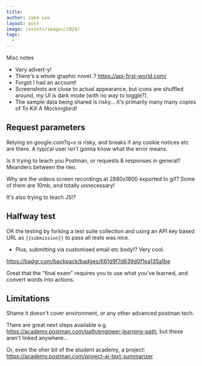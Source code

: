```yaml
---
title:
author: Jake Lee
layout: post
image: /assets/images/2024/
tags:
  -
---
```


Misc notes

- Very advert-y!
- There's a whole graphic novel..? https://api-first-world.com/
- Forgot I had an account!
- Screenshots are close to actual appearance, but icons are shuffled around, my UI is dark mode (with no way to toggle?).
- The sample data being shared is risky... it's primarily many many copies of To Kill A Mockingbird!

## Request parameters

Relying on google.com?q=x is risky, and breaks if any cookie notices etc are there. A typical user isn't gonna know what the error means.

Is it trying to teach you Postman, or requests & responses in general? Meanders between the two.

Why are the videos screen recordings at 2880x1800 exported to gif? Some of them are 10mb, and totally unnecessary!

It's also trying to teach JS!?

## Halfway test

OK the testing by forking a test suite collection and using an API key based URL as `{{submission}}` to pass all tests was nice.

- Plus, submitting via customised email etc body!? Very cool.

https://badgr.com/backpack/badges/661d9f7d839d0f1ea135a1be

Great that the "final exam" requires you to use what you've learned, and convert words into actions.

## Limitations

Shame it doesn't cover environment, or any other advanced postman tech.

There are great next steps available e.g. https://academy.postman.com/path/engineer-learning-path, but these aren't linked anywhere...

Or, even the oher bit of the student academy, a project: https://academy.postman.com/project-ai-text-summarizer
